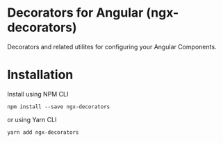 # Decorators for Angular (ngx-decorators)

Decorators and related utilites for configuring your Angular Components.

# Installation

Install using NPM CLI
```
npm install --save ngx-decorators
```

or using Yarn CLI
```
yarn add ngx-decorators
```
